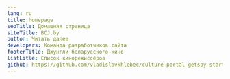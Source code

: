 ```yaml
---
lang: ru
title: homepage
seoTitle: Домашняя страница
siteTitle: BCJ.by
button: Читать далее
developers: Команда разработчиков сайта
footerTitle: Джунгли беларусского кино
listLitle: Список кинорежиссёров
github: https://github.com/vladislavkhlebec/culture-portal-getsby-starter
---
```

